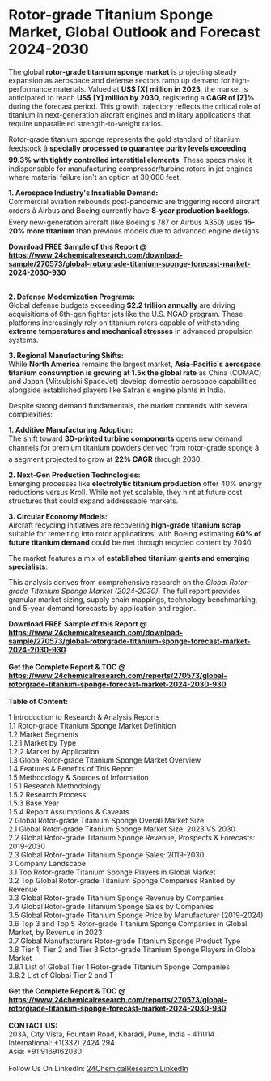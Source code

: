<h1>Rotor-grade Titanium Sponge Market, Global Outlook and Forecast 2024-2030</h1><p>The global <strong>rotor-grade titanium sponge market</strong> is projecting steady expansion as aerospace and defense sectors ramp up demand for high-performance materials. Valued at <strong>US$ [X] million in 2023</strong>, the market is anticipated to reach <strong>US$ [Y] million by 2030</strong>, registering a <strong>CAGR of [Z]%</strong> during the forecast period. This growth trajectory reflects the critical role of titanium in next-generation aircraft engines and military applications that require unparalleled strength-to-weight ratios.</p><p>Rotor-grade titanium sponge represents the gold standard of titanium feedstock â <strong>specially processed to guarantee purity levels exceeding 99.3% with tightly controlled interstitial elements</strong>. These specs make it indispensable for manufacturing compressor/turbine rotors in jet engines where material failure isn't an option at 30,000 feet.</p><p><strong>1. Aerospace Industry's Insatiable Demand:</strong><br>
Commercial aviation rebounds post-pandemic are triggering record aircraft orders â Airbus and Boeing currently have <strong>8-year production backlogs</strong>. Every new-generation aircraft (like Boeing's 787 or Airbus A350) uses <strong>15-20% more titanium</strong> than previous models due to advanced engine designs.</p><div><b>Download FREE Sample of this Report @ 
            <a href="https://www.24chemicalresearch.com/download-sample/270573/global-rotorgrade-titanium-sponge-forecast-market-2024-2030-930">
            https://www.24chemicalresearch.com/download-sample/270573/global-rotorgrade-titanium-sponge-forecast-market-2024-2030-930</a></b></div><br><p><strong>2. Defense Modernization Programs:</strong><br>
Global defense budgets exceeding <strong>$2.2 trillion annually</strong> are driving acquisitions of 6th-gen fighter jets like the U.S. NGAD program. These platforms increasingly rely on titanium rotors capable of withstanding <strong>extreme temperatures and mechanical stresses</strong> in advanced propulsion systems.</p><p><strong>3. Regional Manufacturing Shifts:</strong><br>
While <strong>North America</strong> remains the largest market, <strong>Asia-Pacific's aerospace titanium consumption is growing at 1.5x the global rate</strong> as China (COMAC) and Japan (Mitsubishi SpaceJet) develop domestic aerospace capabilities alongside established players like Safran's engine plants in India.</p><p>Despite strong demand fundamentals, the market contends with several complexities:</p><p><strong>1. Additive Manufacturing Adoption:</strong><br>
The shift toward <strong>3D-printed turbine components</strong> opens new demand channels for premium titanium powders derived from rotor-grade sponge â a segment projected to grow at <strong>22% CAGR</strong> through 2030.</p><p><strong>2. Next-Gen Production Technologies:</strong><br>
Emerging processes like <strong>electrolytic titanium production</strong> offer 40% energy reductions versus Kroll. While not yet scalable, they hint at future cost structures that could expand addressable markets.</p><p><strong>3. Circular Economy Models:</strong><br>
Aircraft recycling initiatives are recovering <strong>high-grade titanium scrap</strong> suitable for remelting into rotor applications, with Boeing estimating <strong>60% of future titanium demand</strong> could be met through recycled content by 2040.</p><p>The market features a mix of <strong>established titanium giants and emerging specialists</strong>:</p><p>This analysis derives from comprehensive research on the <em>Global Rotor-grade Titanium Sponge Market (2024-2030)</em>. The full report provides granular market sizing, supply chain mappings, technology benchmarking, and 5-year demand forecasts by application and region.</p><div><b>Download FREE Sample of this Report @ 
            <a href="https://www.24chemicalresearch.com/download-sample/270573/global-rotorgrade-titanium-sponge-forecast-market-2024-2030-930">
            https://www.24chemicalresearch.com/download-sample/270573/global-rotorgrade-titanium-sponge-forecast-market-2024-2030-930</a></b></div><br><div><b>Get the Complete Report & TOC @ 
            <a href="https://www.24chemicalresearch.com/reports/270573/global-rotorgrade-titanium-sponge-forecast-market-2024-2030-930">
            https://www.24chemicalresearch.com/reports/270573/global-rotorgrade-titanium-sponge-forecast-market-2024-2030-930</a></b></div><br>
            <b>Table of Content:</b><p>1 Introduction to Research & Analysis Reports<br />
    1.1 Rotor-grade Titanium Sponge Market Definition<br />
    1.2 Market Segments<br />
        1.2.1 Market by Type<br />
        1.2.2 Market by Application<br />
    1.3 Global Rotor-grade Titanium Sponge Market Overview<br />
    1.4 Features & Benefits of This Report<br />
    1.5 Methodology & Sources of Information<br />
        1.5.1 Research Methodology<br />
        1.5.2 Research Process<br />
        1.5.3 Base Year<br />
        1.5.4 Report Assumptions & Caveats<br />
2 Global Rotor-grade Titanium Sponge Overall Market Size<br />
    2.1 Global Rotor-grade Titanium Sponge Market Size: 2023 VS 2030<br />
    2.2 Global Rotor-grade Titanium Sponge Revenue, Prospects & Forecasts: 2019-2030<br />
    2.3 Global Rotor-grade Titanium Sponge Sales: 2019-2030<br />
3 Company Landscape<br />
    3.1 Top Rotor-grade Titanium Sponge Players in Global Market<br />
    3.2 Top Global Rotor-grade Titanium Sponge Companies Ranked by Revenue<br />
    3.3 Global Rotor-grade Titanium Sponge Revenue by Companies<br />
    3.4 Global Rotor-grade Titanium Sponge Sales by Companies<br />
    3.5 Global Rotor-grade Titanium Sponge Price by Manufacturer (2019-2024)<br />
    3.6 Top 3 and Top 5 Rotor-grade Titanium Sponge Companies in Global Market, by Revenue in 2023<br />
    3.7 Global Manufacturers Rotor-grade Titanium Sponge Product Type<br />
    3.8 Tier 1, Tier 2 and Tier 3 Rotor-grade Titanium Sponge Players in Global Market<br />
        3.8.1 List of Global Tier 1 Rotor-grade Titanium Sponge Companies<br />
        3.8.2 List of Global Tier 2 and T</p><div><b>Get the Complete Report & TOC @ 
            <a href="https://www.24chemicalresearch.com/reports/270573/global-rotorgrade-titanium-sponge-forecast-market-2024-2030-930">
            https://www.24chemicalresearch.com/reports/270573/global-rotorgrade-titanium-sponge-forecast-market-2024-2030-930</a></b></div><br><b>CONTACT US:</b><br>
            203A, City Vista, Fountain Road, Kharadi, Pune, India - 411014<br>
            International: +1(332) 2424 294<br>
            Asia: +91 9169162030 <br><br>
            Follow Us On LinkedIn: <a href="https://www.linkedin.com/company/24chemicalresearch/">24ChemicalResearch LinkedIn</a>